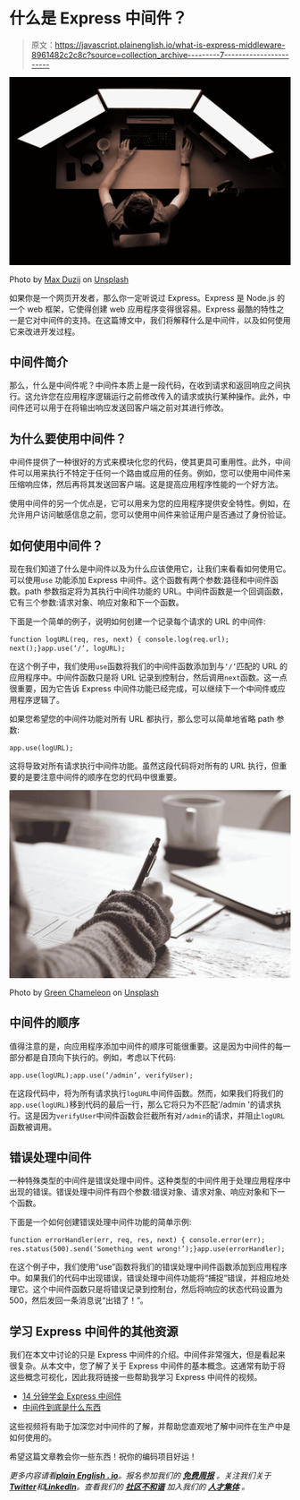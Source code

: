 # 什么是 Express 中间件？

> 原文：<https://javascript.plainenglish.io/what-is-express-middleware-8961482c2c8c?source=collection_archive---------7----------------------->

![](img/d26b236b25d8d724b2c160596ef2424f.png)

Photo by [Max Duzij](https://unsplash.com/@max_duz?utm_source=medium&utm_medium=referral) on [Unsplash](https://unsplash.com?utm_source=medium&utm_medium=referral)

如果你是一个网页开发者，那么你一定听说过 Express。Express 是 Node.js 的一个 web 框架，它使得创建 web 应用程序变得很容易。Express 最酷的特性之一是它对中间件的支持。在这篇博文中，我们将解释什么是中间件，以及如何使用它来改进开发过程。

## 中间件简介

那么，什么是中间件呢？中间件本质上是一段代码，在收到请求和返回响应之间执行。这允许您在应用程序逻辑运行之前修改传入的请求或执行某种操作。此外，中间件还可以用于在将输出响应发送回客户端之前对其进行修改。

## 为什么要使用中间件？

中间件提供了一种很好的方式来模块化您的代码，使其更具可重用性。此外，中间件可以用来执行不特定于任何一个路由或应用的任务。例如，您可以使用中间件来压缩响应体，然后再将其发送回客户端。这是提高应用程序性能的一个好方法。

使用中间件的另一个优点是，它可以用来为您的应用程序提供安全特性。例如，在允许用户访问敏感信息之前，您可以使用中间件来验证用户是否通过了身份验证。

## 如何使用中间件？

现在我们知道了什么是中间件以及为什么应该使用它，让我们来看看如何使用它。可以使用`use` 功能添加 Express 中间件。这个函数有两个参数:路径和中间件函数。path 参数指定将为其执行中间件功能的 URL。中间件函数是一个回调函数，它有三个参数:请求对象、响应对象和下一个函数。

下面是一个简单的例子，说明如何创建一个记录每个请求的 URL 的中间件:

```
function logURL(req, res, next) { console.log(req.url); next();}app.use(‘/’, logURL);
```

在这个例子中，我们使用`use`函数将我们的中间件函数添加到与`‘/’`匹配的 URL 的应用程序中。中间件函数只是将 URL 记录到控制台，然后调用`next`函数。这一点很重要，因为它告诉 Express 中间件功能已经完成，可以继续下一个中间件或应用程序逻辑了。

如果您希望您的中间件功能对所有 URL 都执行，那么您可以简单地省略 path 参数:

```
app.use(logURL);
```

这将导致对所有请求执行中间件功能。虽然这段代码将对所有的 URL 执行，但重要的是要注意中间件的顺序在您的代码中很重要。

![](img/c7ad2d2a4cd962c29f0e3a915a28d2ad.png)

Photo by [Green Chameleon](https://unsplash.com/@craftedbygc?utm_source=medium&utm_medium=referral) on [Unsplash](https://unsplash.com?utm_source=medium&utm_medium=referral)

## 中间件的顺序

值得注意的是，向应用程序添加中间件的顺序可能很重要。这是因为中间件的每一部分都是自顶向下执行的。例如，考虑以下代码:

```
app.use(logURL);app.use(‘/admin’, verifyUser);
```

在这段代码中，将为所有请求执行`logURL`中间件函数。然而，如果我们将我们的`app.use(logURL)`移到代码的最后一行，那么它将只为不匹配'/admin '的请求执行。这是因为`verifyUser`中间件函数会拦截所有对`/admin`的请求，并阻止`logURL`函数被调用。

## 错误处理中间件

一种特殊类型的中间件是错误处理中间件。这种类型的中间件用于处理应用程序中出现的错误。错误处理中间件有四个参数:错误对象、请求对象、响应对象和下一个函数。

下面是一个如何创建错误处理中间件功能的简单示例:

```
function errorHandler(err, req, res, next) { console.error(err); res.status(500).send(‘Something went wrong!’);}app.use(errorHandler);
```

在这个例子中，我们使用“use”函数将我们的错误处理中间件函数添加到应用程序中。如果我们的代码中出现错误，错误处理中间件功能将“捕捉”错误，并相应地处理它。这个中间件函数只是将错误记录到控制台，然后将响应的状态代码设置为 500，然后发回一条消息说“出错了！”。

## 学习 Express 中间件的其他资源

我们在本文中讨论的只是 Express 中间件的介绍。中间件非常强大，但是看起来很复杂。从本文中，您了解了关于 Express 中间件的基本概念。这通常有助于将这些概念可视化，因此我将链接一些帮助我学习 Express 中间件的视频。

*   [14 分钟学会 Express 中间件](https://www.youtube.com/watch?v=lY6icfhap2o&t=680s)
*   [中间件到底是什么东西](https://www.youtube.com/watch?v=MIr1oxQ3pao)

这些视频将有助于加深您对中间件的了解，并帮助您直观地了解中间件在生产中是如何使用的。

希望这篇文章教会你一些东西！祝你的编码项目好运！

*更多内容请看*[***plain English . io***](https://plainenglish.io/)*。报名参加我们的* [***免费周报***](http://newsletter.plainenglish.io/) *。关注我们关于*[***Twitter***](https://twitter.com/inPlainEngHQ)*和*[***LinkedIn***](https://www.linkedin.com/company/inplainenglish/)*。查看我们的* [***社区不和谐***](https://discord.gg/GtDtUAvyhW) *加入我们的* [***人才集体***](https://inplainenglish.pallet.com/talent/welcome) *。*